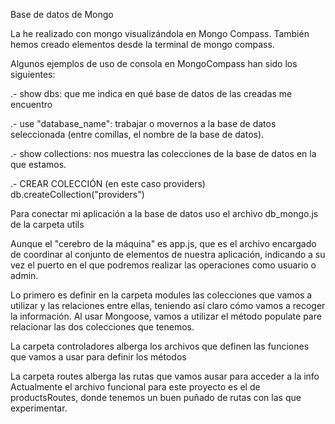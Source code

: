 Base de datos de Mongo

La he realizado con mongo visualizándola en Mongo Compass.
También hemos creado elementos desde la terminal de mongo compass.

Algunos ejemplos de uso de consola en MongoCompass han sido los siguientes:

.- show dbs: que me indica en qué base de datos de las creadas me encuentro

.- use "database_name": trabajar o movernos a la base de datos seleccionada (entre comillas, el nombre de la base de datos).

.- show collections: nos muestra las colecciones de la base de datos en la que estamos.

.- CREAR COLECCIÓN (en este caso providers)
db.createCollection("providers")



Para conectar mi aplicación a la base de datos uso el archivo db_mongo.js de la carpeta utils

Aunque el "cerebro de la máquina" es app.js, que es el archivo encargado de coordinar al conjunto de elementos de nuestra aplicación, indicando a su vez el puerto en el que podremos realizar las operaciones como usuario o admin.

Lo primero es definir en la carpeta modules las colecciones que vamos a utilizar y las relaciones entre ellas, teniendo así claro cómo vamos a recoger la información. Al usar Mongoose, vamos a utilizar el método populate pare relacionar las dos colecciones que tenemos.

La carpeta controladores alberga los archivos que definen las funciones que vamos a usar para definir los métodos

La carpeta routes alberga las rutas que vamos ausar para acceder a la info
Actualmente el archivo funcional para este proyecto es el de productsRoutes, donde tenemos un buen puñado de rutas con las que experimentar.

